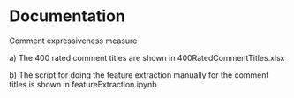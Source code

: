 # Documentation

Comment expressiveness measure

 a) The 400 rated comment titles are shown in 400RatedCommentTitles.xlsx

 b) The script for doing the feature extraction manually for the comment titles is shown in featureExtraction.ipynb
